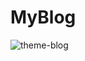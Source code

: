 # MyBlog

![theme-blog](https://user-images.githubusercontent.com/72826720/178302443-0a13fdb9-3e2f-4317-82bd-5ebd39129c3a.png)
